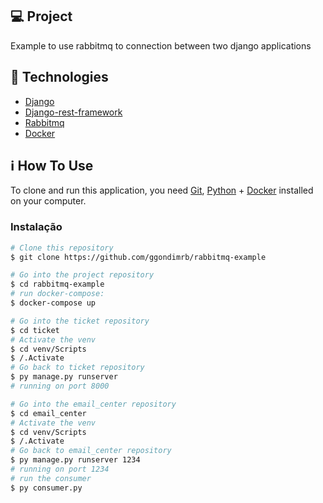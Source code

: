 ## 💻 Project

Example to use rabbitmq to connection between two django applications

## :rocket: Technologies

- [Django][django]
- [Django-rest-framework][django-rest-framework]
- [Rabbitmq][rabbitmq]
- [Docker][docker]

## :information_source: How To Use

To clone and run this application, you need [Git](https://git-scm.com), [Python][python] + [Docker][docker] installed on your computer.

### Instalação

```bash
# Clone this repository
$ git clone https://github.com/ggondimrb/rabbitmq-example

# Go into the project repository
$ cd rabbitmq-example
# run docker-compose:
$ docker-compose up

# Go into the ticket repository
$ cd ticket
# Activate the venv
$ cd venv/Scripts
$ /.Activate
# Go back to ticket repository
$ py manage.py runserver
# running on port 8000

# Go into the email_center repository
$ cd email_center
# Activate the venv
$ cd venv/Scripts
$ /.Activate
# Go back to email_center repository
$ py manage.py runserver 1234
# running on port 1234
# run the consumer
$ py consumer.py
```

[django]: https://www.djangoproject.com/
[django-rest-framework]: https://www.django-rest-framework.org/
[rabbitmq]: https://www.rabbitmq.com/
[docker]: https://www.docker.com/
[python]: https://www.python.org/
